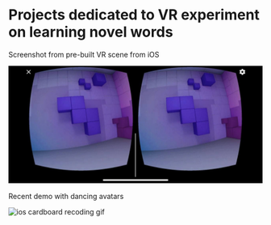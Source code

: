 # Projects dedicated to VR experiment on learning novel words

Screenshot from pre-built VR scene from iOS

![ios cardboard screenshot](resources/vr-cardboard.jpg)


Recent demo with dancing avatars

![ios cardboard recoding gif](resources/demo-dance.gif)
